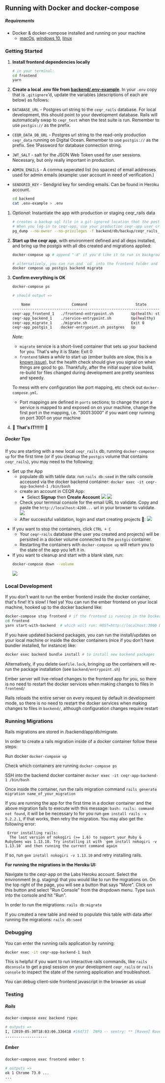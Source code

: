 ## Running with Docker and docker-compose

##### Requirements
- Docker & docker-compose installed and running on your machine
  - [macOs](https://runnable.com/docker/install-docker-on-macos), [windows 10](https://runnable.com/docker/install-docker-on-windows-10), [linux](https://runnable.com/docker/install-docker-on-linux)

### Getting Started
1. **Install frontend dependencies locally**
   ```sh
   # in your terminal:
   cd frontend  
   yarn
   ```
1. **Create a local .env file from [backend/.env-example](backend/.env-example)**.  In your `.env` copy that is `.gitignore`'d, update the variables (descriptions of each are below) as follows:


- `DATABASE_URL` - Postgres url string to the `ceqr_rails` database. For local development, this should point to your development database. Rails will automatically swap to `ceqr_test` when the test suite is run. Remember to use `postgis://` as the prefix.
- `CEQR_DATA_DB_URL` - Postgres url string to the read-only production `ceqr_data`  running on Digital Ocean. Remember to use `postgis://` as the prefix. See 1Password for database connection string.
- `JWT_SALT` - salt for the JSON Web Token used for user sessions. Necessary, but only really important in production.
- `ADMIN_EMAILS` - A comma seperated list (no spaces) of email addresses used for admin emails (example: user account in need of verification.)
- `SENDGRID_KEY` - Sendgrid key for sending emails. Can be found in Heroku account.

   ```sh
   cd backend
   cat .env-example > .env
   ```
1. _Optional_:  Instantiate the app with production or staging ceqr_rails data
   ```sh
   # creates a backup sql file in a git-ignored location that the postgis will recognize, bring into the container, and instantiate on container startup.  
   # When you log-in to ceqr-app, use your production ceqr-app user credentials (or staging, if you choose to dump and load the staging database)
   pg_dump --no-owner --no-privileges -f backend/db/backup/ceqr_rails_prod.sql $(CEQR_RAILS_PROD_DBCONN) # Get the db connection string from Heroku config vars ("DATABASE_URL")
   ```
1. **Start up the ceqr app**, with environment defined and all deps installed, and bring up the postgis with all dbs created and migrations applied:
    ```sh
    docker-compose up # append "-d" if you'd like it to run in background, as a daemon

    # alternatively, you can run and `cd` into the frontend folder and run `yarn start-with-backend`
    docker compose up postgis backend migrate
    ```
1. **Confirm everything is OK** 
    ```sh
    docker-compose ps

    # should output =>

        Name                   Command                      State                          Ports
    ----------------------------------------------------------------------------------------------------------------------------
    ceqr-app_frontend_1   ./frontend-entrypoint.sh        Up(health: starting)  0.0.0.0:4200->4200/tcp, 7020/tcp, 7357/tcp
    ceqr-app_backend_1    ./service-entrypoint.sh         Up(healthy)           0.0.0.0:3000->3000/tcp
    ceqr-app_migrate_1    ./migrate.sh                    Exit 0
    ceqr-app_postgis_1    docker-entrypoint.sh postgres   Up                    0.0.0.0:5432->5432/tcp
    ```
    _Note:_
     - `migrate` service is a short-lived container that sets up your backend for you. That's why it is State: Exit 0
     - `frontend` takes a _while_ to start up (ember builds are slow, this is a [known issue](https://docs.docker.com/docker-for-mac/troubleshoot/#/known-issues)), but the health check should give you signal on when things are good to go. Thankfully, after the initial super slow build, re-build for files changed during development are pretty seamless and speedy.

    To mess with env configuration like port mapping, etc check out `docker-compose.yml`.
     - Port mappings are defined in `ports` sections; to change the port a service is mapped to and exposed on on your machine, change the first port in the mapping, i.e. "3001:3000" if you want ceqr running on port 3001 on your machine

5.  🥳 **That's IT!!!!!!** 🥳

##### Docker Tips
If you are starting with a new local `ceqr_rails` db, running `docker-compose up` for the first time (or if you cleanup the `postgis` volume that contains `ceqr_rails`), you may need to the following:

  * Set up the App
    - populate db with table data: run `rails db:seed` in the rails console accessed via the docker backend container: `docker exec -it ceqr-app-backend-1 /bin/bash`
    - create an account in CEQR App:
        - Select **Signup** then **Create Account**
        ![](docs/images/2019-12-12-12-27-32.png)
        ![](docs/images/2019-12-12-12-24-37.png)
    - Check your terminal console for the email URL to validate.  Copy and paste the `http://localhost:4200...` url in your browser to validate.
    ![](docs/images/2019-12-12-12-25-05.png)
    - After successful validation, login and start creating projects 🎉:
    ![](docs/images/2019-12-12-12-25-59.png)

- If you want to stop the containers, click `CTRL + C`
  - Your `ceqr-rails` database (the user you created and projects) will be persisted in a docker volume connected to the `postgis` container.  
  - Restarting the containers with `docker-compose up` will return you to the state of the app you left it in.
- If you want to cleanup and start with a blank slate, run:  
  ```sh
  docker-compose down --volume
  ```   
  ![](docs/images/2019-12-12-12-29-07.png)
### Local Development
If you don't want to run the ember frontend inside the docker container, that's fine! It's slow! I feel ya! You can run the ember frontend on your local machine, hooked up to the docker backend like:
```sh
docker-compose stop frontend # if the frontend is running in the Docker container
cd frontend
yarn start-with-backend  # which will run: HOST=http://localhost:3000 DISABLE_MIRAGE=true ember s
```

If you have updated backend packages, you can run the install/updates on your local machine or inside the docker containers (nice if you don't have bundler installed, for instance) like:
```sh
docker exec backend bundle install # to install new backend packages
```
Alternatively, if you delete `Gemfile.lock`, bringing up the containers will re-run the package installation (see `backend/entrypoint.sh`)


Ember server will live-reload changes to the frontend app for you, so there is no need to restart the docker services when making changes to files in `frontend/`


Rails reloads the entire server on every request by default in development mode, so there is no need to restart the docker services when making changes to files in `backend/`, although configuration changes require restart

### Running Migrations
Rails migrations are stored in /backend/app/db/migrate. 

In order to create a rails migration inside of a docker container follow these steps:

Run docker `docker-compose up`

Check which containers are running `docker-compose ps`

SSH into the backend docker container `docker exec -it ceqr-app-backend-1 /bin/bash`

Once inside the container, run the rails migration command `rails generate migration name_of_your_migration`

If you are running the app for the first time in a docker container and the above migration fails to execute with this message: `bash: rails: command not found`, it will be be necessary to for you run `gem install rails -v 5.2.2.1`, if that works, then retry the migration. You may also get the following error:
```
 Error installing rails:
  The last version of nokogiri (>= 1.6) to support your Ruby & RubyGems was 1.13.10. Try installing it with `gem install nokogiri -v 1.13.10` and then running the current command again
  ```
If so, run `gem install nokogiri -v 1.13.10` and retry installing rails.

**For running the migrations in the Heroku UI:**

Navigate to the ceqr-app on the Labs Heroku account. Select the environment (e.g. staging) that you would like to run the migrations on. On the top right of the page, you will see a button that says "More". Click on this button and select "Run Console" from the dropdown menu. Type `bash` into the console and hit "Run". 

In order to run the migrations: `rails db:migrate`

If you created a new table and need to populate this table with data after running the migrations: 
`rails db:seed`

### Debugging
You can enter the running rails application by running:
```sh
docker exec -it ceqr-app-backend-1 bash
```
This is helpful if you want to run interactive rails commands, like `rails dbconsole` to get a psql session on your development `ceqr_rails` or `rails console` to inspect the state of the running application and troubleshoot.


You can debug client-side frontend javascript in the browser as usual


### Testing
##### Rails
```sh
docker-compose exec backend rspec

# outputs =>
I, [2019-05-30T18:03:06.336418 #16473]  INFO -- sentry: ** [Raven] Raven 2.9.0 configured not to capture errors: DSN not set
...................
```
##### Ember
```sh
docker-compose exec frontend ember t

# outputs =>
ok 1 Chrome 73.0 ...
...
```
